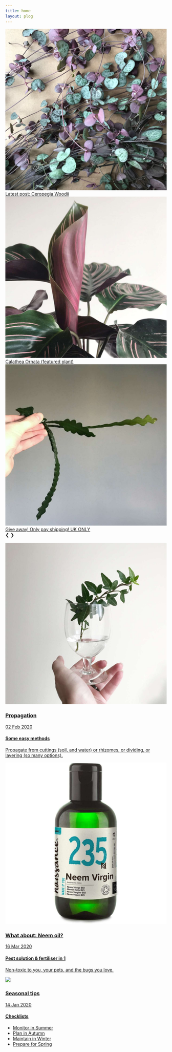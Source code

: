 ```yaml
---
title: home
layout: plog
---
```


<!-- Slideshow container -->
<section>
  <article>
      <div class="slideshow">
      <div class="slideshow-container">
        <!-- Full-width images with caption text -->
        <a href="/plog/2020/07/06/ceropegia-woodii">
          <div class="mySlides fade">
            <img src="/plog/resources/images/CeropegiaWoodii_1.jpg">
            <div class="slideshow-text">Latest post: Ceropegia Woodii
            </div>
          </div>
        </a>
        <a href="/plog/2020/03/20/calathea-ornata">
          <div class="mySlides fade">
            <img src="/plog/resources/images/CalatheaOrnata_6.jpg">
            <div class="slideshow-text">Calathea Ornata (featured plant) 
            </div>
          </div>
        </a>
        <a href="/plog/2020/04/02/give-away">
          <div class="mySlides fade">
            <img src="/plog/resources/images/EpiphyllumAnguliger_3.jpg">
            <div class="slideshow-text">Give away! Only pay shipping! UK ONLY
            </div>
          </div>
        </a>
        <!-- Next and previous buttons -->
        <a class="prev" onclick="plusSlides(-1)">&#10094;</a>
        <a class="next" onclick="plusSlides(1)">&#10095;</a>
      </div>
      <br>
      <!-- The dots/circles -->
      <div style="text-align:center">
        <span class="dot" onclick="currentSlide(1)"></span>
        <span class="dot" onclick="currentSlide(2)"></span>
        <span class="dot" onclick="currentSlide(3)"></span>
      </div>
    </div>
  </article>
</section>


<!-- Featured grid section -->
<section>
    <article>
        <div class="featured">
          <div class="grid">
            <a href="https://clairevanblerck.com/plog/2020/02/02/propagation">
              <img src="resources/images/HederaHelix_1.jpg">
              <div class="grid-item">
                  <h3>Propagation</h3>
                  <p class="date">02 Feb 2020</p>
                  <h4>Some easy methods</h4>
                  <p>Propagate from cuttings (soil, and water) or rhizomes, or dividing, or layering (so many options).</p>    
              </div>
            </a>
          </div>
            <div class="grid">
              <a href="https://clairevanblerck.com/plog/2020/03/16/neem-oil">
                <img src="resources/images/NeemOil_Naissance.jpg">
                <div class="grid-item">
                    <h3>What about: Neem oil?</h3>
                    <p class="date">16 Mar 2020</p>
                    <h4>Pest solution & fertiliser in 1</h4>
                    <p>Non-toxic to you, your pets, and the bugs you love.</p>    
                </div>
              </a>
            </div>           
            <div class="grid">
              <a href="https://clairevanblerck.com/plog/2020/01/14/seasonal-tips">
                <img src="resources/images/HoyaCarnosa_close-up.jpg">
                <div class="grid-item">
                    <h3>Seasonal tips</h3>
                    <p class="date">14 Jan 2020</p>
                    <h4>Checklists</h4>
                    <ul>
                      <li>Monitor in Summer</li>
                      <li>Plan in Autumn</li>
                      <li>Maintain in Winter</li>
                      <li>Prepare for Spring</li>
                    </ul>
                </div>
              </a>
            </div>            
        </div>
    </article>
</section>